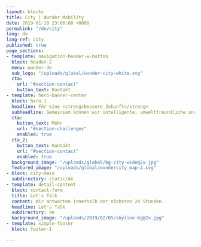 ```yaml
---
layout: blocks
title: City | Wunder Mobility
date: 2019-01-10 23:00:00 +0000
permalink: "/de/city"
lang: de
lang-ref: city
published: true
page_sections:
- template: navigation-header-w-button
  block: header-2
  menu: wunder-de
  sub_logo: "/uploads/global/wunder-city-white.svg"
  cta:
    url: "#section-contact"
    button_text: Kontakt
- template: hero-banner-center
  block: hero-1
  headline: Für eine <strong>bessere Zukunft</strong>
  subheadline: Gemeinsam können wir intelligente, umweltfreundliche und sichere Städte bauen.
  cta:
    button_text: Mehr
    url: "#section-challenges"
    enabled: true
  cta_2:  
    button_text: Kontakt
    url: "#section-contact"
    enabled: true
  background_image: "/uploads/global/bg-city-wide@2x.jpg"
  featured_image: "/uploads/global/wundercity_map-2.svg"
- block: city-main
  subdirectory: static/de
- template: detail-content
  block: contact-form
  title: Let's Talk
  content: Wir antworten innerhalb der nächsten 24 Stunden.
  headline: Let's Talk
  subdirectory: de
  background_image: "/uploads/2019/02/05/skyline-bg@2x.jpg"
- template: simple-footer
  block: footer-1

---
```

